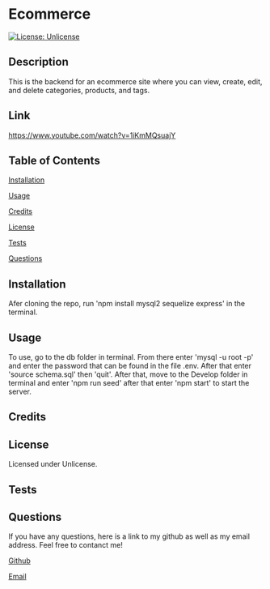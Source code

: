 # Ecommerce
[![License: Unlicense](https://img.shields.io/badge/license-Unlicense-blue.svg)](http://unlicense.org/)
## Description
This is the backend for an ecommerce site where you can view, create, edit, and delete categories, products, and tags.

## Link
https://www.youtube.com/watch?v=1iKmMQsuajY

## Table of Contents
[Installation](#installation)

[Usage](#usage)

[Credits](#credits)

[License](#license)

[Tests](#tests)

[Questions](#questions)

## Installation
Afer cloning the repo, run 'npm install mysql2 sequelize express' in the terminal. 
## Usage
To use, go to the db folder in terminal. From there enter 'mysql -u root -p' and enter the password that can be found in the file .env. After that enter 'source schema.sql' then 'quit'. After that, move to the Develop folder in terminal and enter 'npm run seed' after that enter 'npm start' to start the server.
## Credits

## License
Licensed under Unlicense.
## Tests

## Questions
If you have any questions, here is a link to my github as well as my email address. Feel free to contanct me!

[Github](github.com/aagarc9 "My Github")

[Email](andrewagarcia8@gmail.com "My Email")
